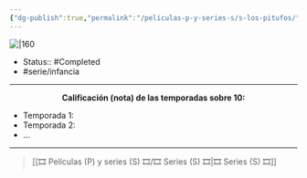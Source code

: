 ```yaml
---
{"dg-publish":true,"permalink":"/peliculas-p-y-series-s/s-los-pitufos/"}
---
```



![|160](https://m.media-amazon.com/images/M/MV5BZDE3YjY5MzEtYzJlYS00ZjgyLWIzYWUtZmU4Mjk4Y2JhOTQwXkEyXkFqcGdeQXVyNTE1NjY5Mg@@._V1_SX300.jpg)

- Status:: #Completed 
- #serie/infancia 

---

**<center>Calificación (nota) de las temporadas sobre 10:</center>**

- Temporada 1: 
- Temporada 2: 
- ...

---

> [[🎞️ Películas (P) y series (S) 🎞️/🎞️ Series (S) 🎞️\|🎞️ Series (S) 🎞️]]